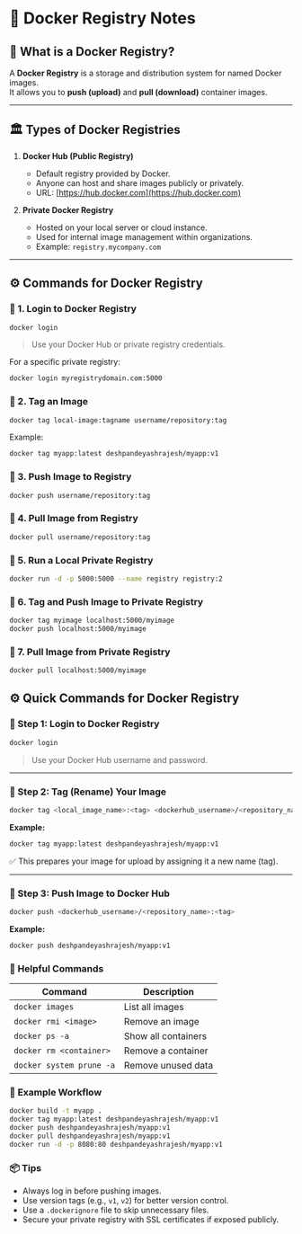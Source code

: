 
# 🐳 Docker Registry Notes

## 📘 What is a Docker Registry?
A **Docker Registry** is a storage and distribution system for named Docker images.  
It allows you to **push (upload)** and **pull (download)** container images.

---

## 🏛️ Types of Docker Registries

1. **Docker Hub (Public Registry)**  
   - Default registry provided by Docker.  
   - Anyone can host and share images publicly or privately.  
   - URL: [https://hub.docker.com](https://hub.docker.com)

2. **Private Docker Registry**  
   - Hosted on your local server or cloud instance.  
   - Used for internal image management within organizations.  
   - Example: `registry.mycompany.com`

---

## ⚙️ Commands for Docker Registry

### 🔹 1. Login to Docker Registry
```bash
docker login
```
> Use your Docker Hub or private registry credentials.

For a specific private registry:
```bash
docker login myregistrydomain.com:5000
```

### 🔹 2. Tag an Image
```bash
docker tag local-image:tagname username/repository:tag
```
Example:
```bash
docker tag myapp:latest deshpandeyashrajesh/myapp:v1
```

### 🔹 3. Push Image to Registry
```bash
docker push username/repository:tag
```

### 🔹 4. Pull Image from Registry
```bash
docker pull username/repository:tag
```

### 🔹 5. Run a Local Private Registry
```bash
docker run -d -p 5000:5000 --name registry registry:2
```

### 🔹 6. Tag and Push Image to Private Registry
```bash
docker tag myimage localhost:5000/myimage
docker push localhost:5000/myimage
```

### 🔹 7. Pull Image from Private Registry
```bash
docker pull localhost:5000/myimage
```
## ⚙️ Quick Commands for Docker Registry

### 🔹 Step 1: Login to Docker Registry
```bash
docker login
```
> Use your Docker Hub username and password.

---

### 🔹 Step 2: Tag (Rename) Your Image
```bash
docker tag <local_image_name>:<tag> <dockerhub_username>/<repository_name>:<tag>
```
**Example:**
```bash
docker tag myapp:latest deshpandeyashrajesh/myapp:v1
```
✅ This prepares your image for upload by assigning it a new name (tag).

---

### 🔹 Step 3: Push Image to Docker Hub
```bash
docker push <dockerhub_username>/<repository_name>:<tag>
```
**Example:**
```bash
docker push deshpandeyashrajesh/myapp:v1
```


### 🧰 Helpful Commands
| Command | Description |
|----------|-------------|
| `docker images` | List all images |
| `docker rmi <image>` | Remove an image |
| `docker ps -a` | Show all containers |
| `docker rm <container>` | Remove a container |
| `docker system prune -a` | Remove unused data |

### 🧾 Example Workflow
```bash
docker build -t myapp .
docker tag myapp:latest deshpandeyashrajesh/myapp:v1
docker push deshpandeyashrajesh/myapp:v1
docker pull deshpandeyashrajesh/myapp:v1
docker run -d -p 8080:80 deshpandeyashrajesh/myapp:v1
```

### 📦 Tips
- Always log in before pushing images.
- Use version tags (e.g., `v1`, `v2`) for better version control.
- Use a `.dockerignore` file to skip unnecessary files.
- Secure your private registry with SSL certificates if exposed publicly.
